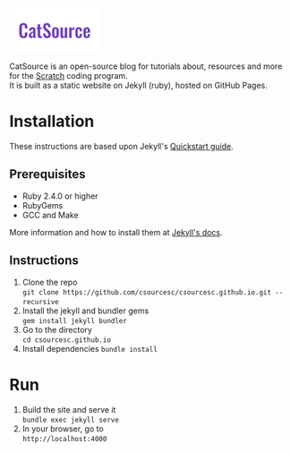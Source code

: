 <img src="logo-readme.png" alt="CatSource"></p>

CatSource is an open-source blog for tutorials about, resources and more for the [Scratch](https://scratch.mit.edu) coding program.  
It is built as a static website on Jekyll (ruby), hosted on GitHub Pages.

# Installation

These instructions are based upon Jekyll's [Quickstart guide](https://jekyllrb.com/docs/).

## Prerequisites
* Ruby 2.4.0 or higher
* RubyGems
* GCC and Make

More information and how to install them at [Jekyll's docs](https://jekyllrb.com/docs/installation/#requirements).

## Instructions 
1. Clone the repo  
`git clone https://github.com/csourcesc/csourcesc.github.io.git --recursive`
2. Install the jekyll and bundler gems  
`gem install jekyll bundler`
3. Go to the directory  
`cd csourcesc.github.io`
4. Install dependencies 
`bundle install`

# Run
1. Build the site and serve it  
`bundle exec jekyll serve`
2. In your browser, go to  
`http://localhost:4000`
